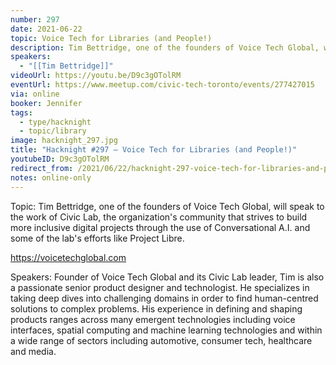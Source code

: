 ```yaml
---
number: 297
date: 2021-06-22
topic: Voice Tech for Libraries (and People!)
description: Tim Bettridge, one of the founders of Voice Tech Global, will speak to the work of Civic Lab, the organization's community that strives to build more inclusive digital projects through the use of Conversational A.I. and some of the lab's efforts like Project Libre.
speakers:
  - "[[Tim Bettridge]]"
videoUrl: https://youtu.be/D9c3gOTolRM
eventUrl: https://www.meetup.com/civic-tech-toronto/events/277427015
via: online
booker: Jennifer
tags:
  - type/hacknight
  - topic/library
image: hacknight_297.jpg
title: "Hacknight #297 – Voice Tech for Libraries (and People!)"
youtubeID: D9c3gOTolRM
redirect_from: /2021/06/22/hacknight-297-voice-tech-for-libraries-and-people-with-tim-bettridge/
notes: online-only
---
```


Topic:
Tim Bettridge, one of the founders of Voice Tech Global, will speak to the work of Civic Lab, the organization's community that strives to build more inclusive digital projects through the use of Conversational A.I. and some of the lab's efforts like Project Libre.

https://voicetechglobal.com

Speakers:
Founder of Voice Tech Global and its Civic Lab leader, Tim is also a passionate senior product designer and technologist. He specializes in taking deep dives into challenging domains in order to find human-centred solutions to complex problems. His experience in defining and shaping products ranges across many emergent technologies including voice interfaces, spatial computing and machine learning technologies and within a wide range of sectors including automotive, consumer tech, healthcare and media.